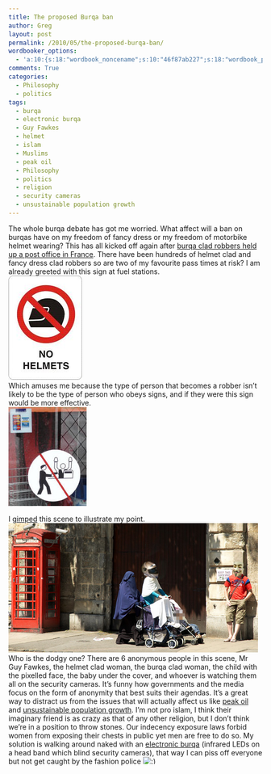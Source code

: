 ```yaml
---
title: The proposed Burqa ban
author: Greg
layout: post
permalink: /2010/05/the-proposed-burqa-ban/
wordbooker_options:
  - 'a:10:{s:18:"wordbook_noncename";s:10:"46f87ab227";s:18:"wordbook_page_post";s:4:"-100";s:18:"wordbook_orandpage";s:1:"2";s:23:"wordbook_default_author";s:1:"2";s:23:"wordbook_extract_length";s:3:"256";s:19:"wordbook_actionlink";s:3:"300";s:26:"wordbooker_publish_default";s:2:"on";s:18:"wordbook_attribute";s:31:"Posted a new post on their blog";s:29:"wordbooker_status_update_text";s:35:": New blog post :  %title% - %link%";s:20:"wordbook_comment_get";s:2:"on";}'
comments: True
categories:
  - Philosophy
  - politics
tags:
  - burqa
  - electronic burqa
  - Guy Fawkes
  - helmet
  - islam
  - Muslims
  - peak oil
  - Philosophy
  - politics
  - religion
  - security cameras
  - unsustainable population growth
---
```

The whole burqa debate has got me worried. What affect will a ban on burqas have on my freedom of fancy dress or my freedom of motorbike helmet wearing? This has all kicked off again after [burqa clad robbers held up a post office in France][1]. There have been hundreds of helmet clad and fancy dress clad robbers so are two of my favourite pass times at risk? I am already greeted with this sign at fuel stations.  
[<img src="/wp-content/uploads/2010/05/no-helmets.jpeg" alt="" title="no helmets" width="146" height="206" class="alignnone size-full wp-image-382" />][2]  
Which amuses me because the type of person that becomes a robber isn&#8217;t likely to be the type of person who obeys signs, and if they were this sign would be more effective.  
[<img src="/wp-content/uploads/2010/05/robbery_sign.jpg" alt="" title="no_robbery_sign" width="155" height="196" class="alignnone size-full wp-image-383" />][3]

I [gimped][4] this scene to illustrate my point.  
[<img src="/wp-content/uploads/2010/05/Burqa_and_Guy_England_small1.jpg" alt="" title="Burqa_and_Guy_England_small" width="495" height="256" class="alignnone size-full wp-image-385" />][5]  
Who is the dodgy one? There are 6 anonymous people in this scene, Mr Guy Fawkes, the helmet clad woman, the burqa clad woman, the child with the pixelled face, the baby under the cover, and whoever is watching them all on the security cameras. It&#8217;s funny how governments and the media focus on the form of anonymity that best suits their agendas. It&#8217;s a great way to distract us from the issues that will actually affect us like [peak oil][6] and [unsustainable population growth][7]. I&#8217;m not pro islam, I think their imaginary friend is as crazy as that of any other religion, but I don&#8217;t think we&#8217;re in a position to throw stones. Our indecency exposure laws forbid women from exposing their chests in public yet men are free to do so. My solution is walking around naked with an [electronic burqa][8] (infrared LEDs on a head band which blind security cameras), that way I can piss off everyone but not get caught by the fashion police <img src="http://gregology.net/wp-includes/images/smilies/simple-smile.png" alt=":)" class="wp-smiley" style="height: 1em; max-height: 1em;" />

 [1]: http://www.abc.net.au/news/stories/2010/02/07/2812378.htm
 [2]: /wp-content/uploads/2010/05/no-helmets.jpeg
 [3]: /wp-content/uploads/2010/05/robbery_sign.jpg
 [4]: http://www.gimp.org/
 [5]: /wp-content/uploads/2010/05/Burqa_and_Guy_England_small1.jpg
 [6]: http://en.wikipedia.org/wiki/Peak_oil
 [7]: http://socialissues.wiseto.com/Articles/FO3020630104/
 [8]: http://www.oberwelt.de/projects/2008/Filo%20art.htm